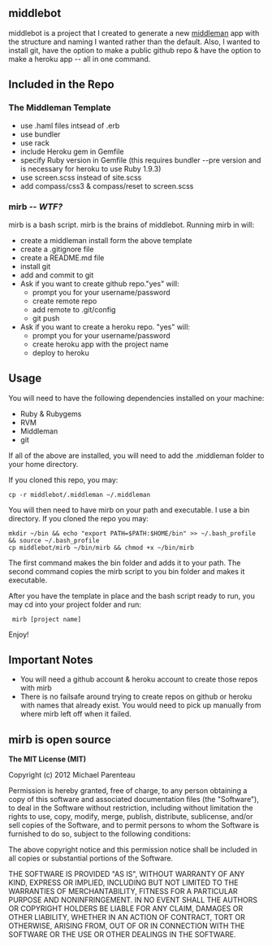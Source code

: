 ## middlebot

middlebot is a project that I created to generate a new [middleman](http://middlemanapp.com) app with the structure and naming I wanted rather than the default. Also, I wanted to install git, have the option to make a public github repo & have the option to make a heroku app -- all in one command.

## Included in the Repo

### The Middleman Template
* use .haml files intsead of .erb
* use bundler
* use rack
* include Heroku gem in Gemfile
* specify Ruby version in Gemfile (this requires bundler --pre version
  and is necessary for heroku to use Ruby 1.9.3)
* use screen.scss instead of site.scss
* add compass/css3 & compass/reset to screen.scss

### mirb -- _WTF?_

mirb is a bash script. mirb is the brains of middlebot. Running mirb in will:

* create a middleman install form the above template
* create a .gitignore file
* create a README.md file
* install git
* add and commit to git
* Ask if you want to create github repo."yes" will: 
  * prompt you for your username/password
  * create remote repo
  * add remote to .git/config
  * git push
* Ask if you want to create a heroku repo. "yes" will: 
  * prompt you for your username/password
  * create heroku app with the project name
  * deploy to heroku

## Usage

You will need to have the following dependencies installed on your machine:

* Ruby & Rubygems
* RVM
* Middleman
* git

If all of the above are installed, you will need to add the .middleman folder to your home directory.

If you cloned this repo, you may:

    cp -r middlebot/.middleman ~/.middleman

You will then need to have mirb on your path and executable. I use a bin directory. If you cloned the repo you may:

    mkdir ~/bin && echo "export PATH=$PATH:$HOME/bin" >> ~/.bash_profile && source ~/.bash_profile
    cp middlebot/mirb ~/bin/mirb && chmod +x ~/bin/mirb

The first command makes the bin folder and adds it to your path. The second command copies the mirb script to you bin folder and makes it executable.

After you have the template in place and the bash script ready to run,
you may cd into your project folder and run:

     mirb [project name]

Enjoy!

## Important Notes

* You will need a github account & heroku account to create those repos with mirb
* There is no failsafe around trying to create repos on github or heroku with names that already exist. You would need to pick up manually from where mirb left off when it failed.

## mirb is open source

**The MIT License (MIT)**

Copyright (c) 2012 Michael Parenteau

Permission is hereby granted, free of charge, to any person obtaining a copy of this software and associated documentation files (the "Software"), to deal in the Software without restriction, including without limitation the rights to use, copy, modify, merge, publish, distribute, sublicense, and/or sell copies of the Software, and to permit persons to whom the Software is furnished to do so, subject to
the following conditions:

The above copyright notice and this permission notice shall be included in all copies or substantial portions of the Software.

THE SOFTWARE IS PROVIDED "AS IS", WITHOUT WARRANTY OF ANY KIND, EXPRESS OR IMPLIED, INCLUDING BUT NOT LIMITED TO THE WARRANTIES OF MERCHANTABILITY, FITNESS FOR A PARTICULAR PURPOSE AND NONINFRINGEMENT. IN NO EVENT SHALL THE AUTHORS OR COPYRIGHT HOLDERS BE LIABLE FOR ANY CLAIM, DAMAGES OR OTHER LIABILITY, WHETHER IN AN ACTION OF CONTRACT, TORT OR OTHERWISE, ARISING FROM, OUT OF OR IN CONNECTION WITH THE SOFTWARE OR THE USE OR OTHER DEALINGS IN THE SOFTWARE.
